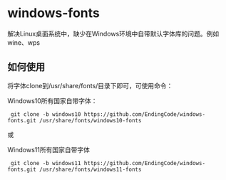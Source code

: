 # windows-fonts
解决Linux桌面系统中，缺少在Windows环境中自带默认字体库的问题。例如wine、wps

## 如何使用

将字体clone到/usr/share/fonts/目录下即可，可使用命令：

Windows10所有国家自带字体：

``` git clone -b windows10 https://github.com/EndingCode/windows-fonts.git /usr/share/fonts/windows10-fonts```

或

Windows11所有国家自带字体

``` git clone -b windows11 https://github.com/EndingCode/windows-fonts.git /usr/share/fonts/windows11-fonts```
